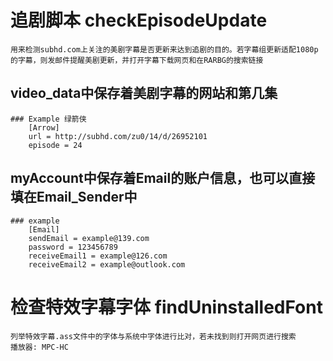 # **追剧脚本 checkEpisodeUpdate**

    用来检测subhd.com上关注的美剧字幕是否更新来达到追剧的目的。若字幕组更新适配1080p的字幕，则发邮件提醒美剧更新，并打开字幕下载网页和在RARBG的搜索链接

## video_data中保存着美剧字幕的网站和第几集

    ### Example 绿箭侠
        [Arrow]
        url = http://subhd.com/zu0/14/d/26952101
        episode = 24

## myAccount中保存着Email的账户信息，也可以直接填在Email_Sender中

    ### example
        [Email]
        sendEmail = example@139.com  
        password = 123456789
        receiveEmail1 = example@126.com
        receiveEmail2 = example@outlook.com

# **检查特效字幕字体 findUninstalledFont**

    列举特效字幕.ass文件中的字体与系统中字体进行比对，若未找到则打开网页进行搜索
    播放器: MPC-HC